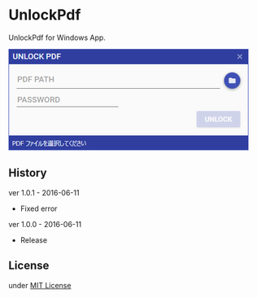 UnlockPdf
=============

UnlockPdf for Windows App.

![UnlockPdf](Assets/UnlockPdf.png)

History
-------
ver 1.0.1 - 2016-06-11
* Fixed error

ver 1.0.0 - 2016-06-11
* Release

License
-------
under [MIT License](http://opensource.org/licenses/MIT)
